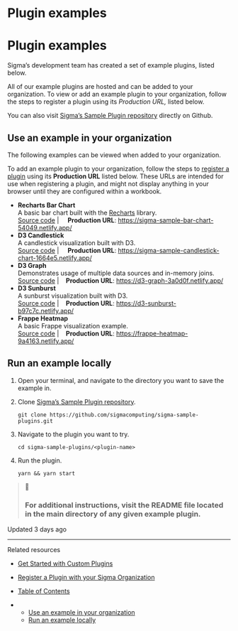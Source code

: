 # Plugin examples

# Plugin examples

Sigma’s development team has created a set of example plugins, listed below.

All of our example plugins are hosted and can be added to your organization. To view or add an example plugin to your organization, follow the steps to register a plugin using its *Production URL,* listed below.

You can also visit [Sigma’s Sample Plugin repository](https://github.com/sigmacomputing/sigma-sample-plugins) directly on Github.

## Use an example in your organization

The following examples can be viewed when added to your organization.

To add an example plugin to your organization, follow the steps to [register a plugin](/docs/register-a-plugin-with-your-sigma-organization) using its **Production URL** listed below. These URLs are intended for use when registering a plugin, and might not display anything in your browser until they are configured within a workbook.

* **Recharts Bar Chart**  
  A basic bar chart built with the [Recharts](https://recharts.org/en-US/) library.  
  [Source code](https://github.com/sigmacomputing/sigma-sample-plugins/tree/main/sample-plugin-bar-chart) |     **Production URL**: <https://sigma-sample-bar-chart-54049.netlify.app/>
* **D3 Candlestick**  
  A candlestick visualization built with D3.  
  [Source code](https://github.com/sigmacomputing/sigma-sample-plugins/tree/main/sample-plugin-candlestick-chart) |     **Production URL**: <https://sigma-sample-candlestick-chart-1664e5.netlify.app/>
* **D3 Graph**  
  Demonstrates usage of multiple data sources and in-memory joins.  
  [Source code](https://github.com/sigmacomputing/sigma-sample-plugins/tree/main/d3-graph) |    **Production URL**: <https://d3-graph-3a0d0f.netlify.app/>
* **D3 Sunburst**  
  A sunburst visualization built with D3.  
  [Source code](https://github.com/sigmacomputing/sigma-sample-plugins/tree/main/d3-sunburst) |    **Production URL**: <https://d3-sunburst-b97c7c.netlify.app/>
* **Frappe Heatmap**  
  A basic Frappe visualization example.  
  [Source code](https://github.com/sigmacomputing/sigma-sample-plugins/tree/main/frappe-heatmap) |    **Production URL**: <https://frappe-heatmap-9a4163.netlify.app/>

## Run an example locally

1. Open your terminal, and navigate to the directory you want to save the example in.
2. Clone [Sigma’s Sample Plugin repository](https://github.com/sigmacomputing/sigma-sample-plugins).

   `git clone https://github.com/sigmacomputing/sigma-sample-plugins.git`
3. Navigate to the plugin you want to try.

   `cd sigma-sample-plugins/<plugin-name>`
4. Run the plugin.

   `yarn && yarn start`

> 📘
>
> ### For additional instructions, visit the README file located in the main directory of any given example plugin.

Updated 3 days ago

---

Related resources

* [Get Started with Custom Plugins](/docs/get-started-with-custom-plugins)
* [Register a Plugin with your Sigma Organization](/docs/register-a-plugin-with-your-sigma-organization)

* [Table of Contents](#)
* + [Use an example in your organization](#use-an-example-in-your-organization)
  + [Run an example locally](#run-an-example-locally)